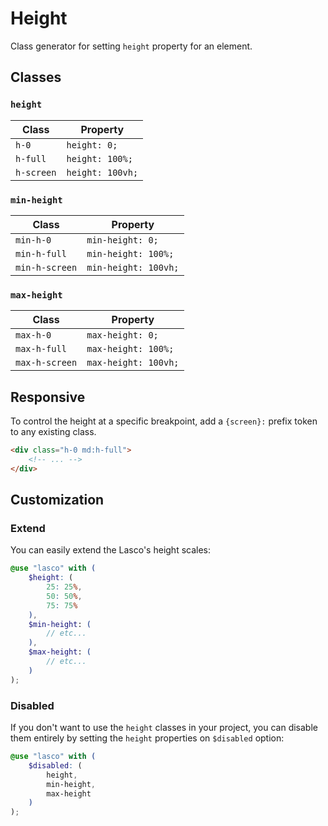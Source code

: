 # Height

Class generator for setting `height` property for an element.

## Classes

### `height`

| Class      | Property         |
|------------|------------------|
| `h-0`      | `height: 0;`     |
| `h-full`   | `height: 100%;`  |
| `h-screen` | `height: 100vh;` |

### `min-height`

| Class          | Property             |
|----------------|----------------------|
| `min-h-0`      | `min-height: 0;`     |
| `min-h-full`   | `min-height: 100%;`  |
| `min-h-screen` | `min-height: 100vh;` |

### `max-height`

| Class          | Property             |
|----------------|----------------------|
| `max-h-0`      | `max-height: 0;`     |
| `max-h-full`   | `max-height: 100%;`  |
| `max-h-screen` | `max-height: 100vh;` |

## Responsive

To control the height at a specific breakpoint, add a `{screen}:` prefix token to any existing class.

```html
<div class="h-0 md:h-full">
    <!-- ... -->
</div>
```

## Customization

### Extend

You can easily extend the Lasco's height scales:

```scss
@use "lasco" with (
    $height: (
        25: 25%,
        50: 50%,
        75: 75%
    ),
    $min-height: (
        // etc...
    ),
    $max-height: (
        // etc...
    )
);
```

### Disabled

If you don't want to use the `height` classes in your project, you can disable them entirely by setting the `height`
properties on `$disabled` option:

```scss
@use "lasco" with (
    $disabled: (
        height,
        min-height,
        max-height
    )
);
```
